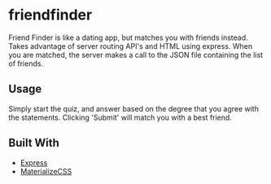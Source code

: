 # friendfinder
Friend Finder is like a dating app, but matches you with friends instead. Takes advantage of server routing API's and HTML using express. When you are matched, the server makes a call to the JSON file containing the list of friends.

## Usage
Simply start the quiz, and answer based on the degree that you agree with the statements. Clicking 'Submit' will match you with a best friend.

## Built With
* [Express](https://expressjs.com)
* [MaterializeCSS](https://materializecss.com)
